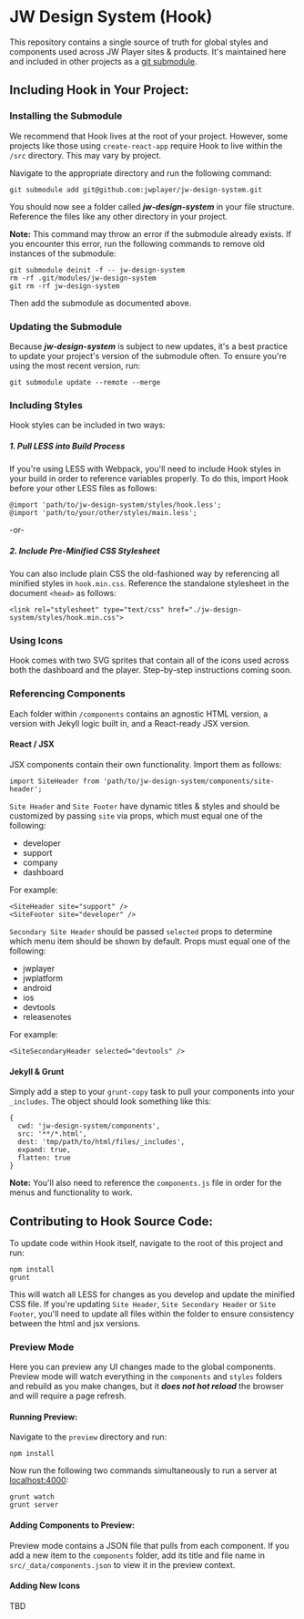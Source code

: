 # JW Design System (Hook)

This repository contains a single source of truth for global styles and components used across JW Player sites & products. It's maintained here and included in other projects as a [git submodule](https://git-scm.com/docs/git-submodule).

## Including Hook in Your Project:

### Installing the Submodule
We recommend that Hook lives at the root of your project. However, some projects like those using `create-react-app` require Hook to live within the `/src` directory. This may vary by project.

Navigate to the appropriate directory and run the following command:
```
git submodule add git@github.com:jwplayer/jw-design-system.git
```
You should now see a folder called **_jw-design-system_** in your file structure. Reference the files like any other directory in your project.

**Note:** This command may throw an error if the submodule already exists. If you encounter this error, run the following commands to remove old instances of the submodule:
```
git submodule deinit -f -- jw-design-system
rm -rf .git/modules/jw-design-system
git rm -rf jw-design-system
```
Then add the submodule as documented above.

### Updating the Submodule
Because **_jw-design-system_** is subject to new updates, it's a best practice to update your project's version of the submodule often. To ensure you're using the most recent version, run:
```
git submodule update --remote --merge
```

### Including Styles
Hook styles can be included in two ways:

##### 1. Pull LESS into Build Process
If you're using LESS with Webpack, you'll need to include Hook styles in your build in order to reference variables properly. To do this, import Hook before your other LESS files as follows:
```
@import 'path/to/jw-design-system/styles/hook.less';
@import 'path/to/your/other/styles/main.less';
```
-or-
##### 2. Include Pre-Minified CSS Stylesheet
You can also include plain CSS the old-fashioned way by referencing all minified styles in `hook.min.css`. Reference the standalone stylesheet in the document `<head>` as follows:
```
<link rel="stylesheet" type="text/css" href="./jw-design-system/styles/hook.min.css">
```
### Using Icons
Hook comes with two SVG sprites that contain all of the icons used across both the dashboard and the player. Step-by-step instructions coming soon.

### Referencing Components
Each folder within `/components` contains an agnostic HTML version, a version with Jekyll logic built in, and a React-ready JSX version.

#### React / JSX
JSX components contain their own functionality. Import them as follows:

```
import SiteHeader from 'path/to/jw-design-system/components/site-header';
```

`Site Header` and  `Site Footer` have dynamic titles & styles and should be customized by passing `site` via props, which must equal one of the following:
- developer
- support
- company
- dashboard

For example:
```
<SiteHeader site="support" />
<SiteFooter site="developer" />
```

`Secondary Site Header` should be passed `selected` props to determine which menu item should be shown by default. Props must equal one of the following:
- jwplayer
- jwplatform
- android
- ios
- devtools
- releasenotes

For example:
```
<SiteSecondaryHeader selected="devtools" />
```

#### Jekyll & Grunt
Simply add a step to your `grunt-copy` task to pull your components into your `_includes`. The object should look something like this:
```
{
  cwd: 'jw-design-system/components',
  src: '**/*.html',
  dest: 'tmp/path/to/html/files/_includes',
  expand: true,
  flatten: true
}
```
**Note:** You'll also need to reference the `components.js` file in order for the menus and functionality to work.

## Contributing to Hook Source Code:
To update code within Hook itself, navigate to the root of this project and run:
```
npm install
grunt
```
This will watch all LESS for changes as you develop and update the minified CSS file. If you're updating `Site Header`, `Site Secondary Header` or `Site Footer`, you'll need to update all files within the folder to ensure consistency between the html and jsx versions.

### Preview Mode
Here you can preview any UI changes made to the global components. Preview mode will watch everything in the `components` and `styles` folders and rebuild as you make changes, but it **_does not hot reload_** the browser and will require a page refresh.

#### Running Preview:
Navigate to the `preview` directory and run:
```
npm install
```
Now run the following two commands simultaneously to run a server at [localhost:4000](//localhost:4000/):
```
grunt watch
grunt server
```
#### Adding Components to Preview:
Preview mode contains a JSON file that pulls from each component. If you add a new item to the `components` folder, add its title and file name in `src/_data/components.json` to view it in the preview context.

#### Adding New Icons
TBD
